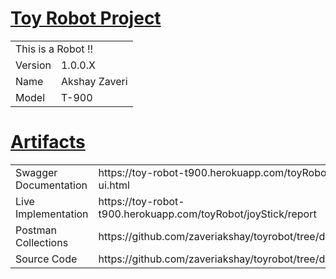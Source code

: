 <H1><U>Toy Robot Project</U></H1>

<TABLE>
<TR><TD COLSPAN="2">This is a Robot !!</TD></TR>
<TR><TD>Version</TD><TD>1.0.0.X</TD></TR>
<TR><TD>Name</TD><TD>Akshay Zaveri</TD></TR>
<TR><TD>Model</TD><TD>T-900</TD></TR>
</TABLE>

<H1><U>Artifacts</U></H1>

<TABLE>
<TR><TD>Swagger Documentation</TD><TD>https://toy-robot-t900.herokuapp.com/toyRobot/swagger-ui.html</TD></TR>
<TR><TD>Live Implementation</TD><TD>https://toy-robot-t900.herokuapp.com/toyRobot/joyStick/report</TD></TR>
<TR><TD>Postman Collections</TD><TD>https://github.com/zaveriakshay/toyrobot/tree/develop/Postman</TD></TR>
<TR><TD>Source Code</TD><TD>https://github.com/zaveriakshay/toyrobot/tree/develop/src</TD></TR>
</TABLE>
